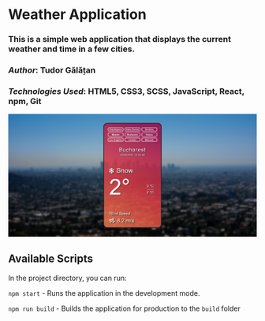 # Weather Application

### This is a simple web application that displays the current weather and time in a few cities.
### *Author*: Tudor Gălățan
### *Technologies Used*: HTML5, CSS3, SCSS, JavaScript, React, npm, Git

![The General Look of the Application][photograph]

[photograph]: general_look.png


## Available Scripts

In the project directory, you can run:

`npm start` - Runs the application in the development mode.

`npm run build` - Builds the application for production to the `build` folder